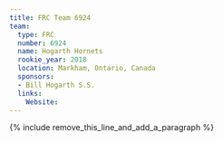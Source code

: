 ```yaml
---
title: FRC Team 6924
team:
  type: FRC
  number: 6924
  name: Hogarth Hornets
  rookie_year: 2018
  location: Markham, Ontario, Canada
  sponsors:
  - Bill Hogarth S.S.
  links:
    Website:
---
```


{% include remove_this_line_and_add_a_paragraph %}